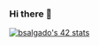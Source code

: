 ### Hi there 👋

<a href="https://github.com/oakoudad/badge42"><img src="https://badge.mediaplus.ma/darkblue/bsalgado?1337Badge=off&UM6P=off" alt="bsalgado's 42 stats" /></a>

<!--
**buser23/buser23** is a ✨ _special_ ✨ repository because its `README.md` (this file) appears on your GitHub profile.

Here are some ideas to get you started:

- 🔭 I’m currently working on ...
- 🌱 I’m currently learning ...
- 👯 I’m looking to collaborate on ...
- 🤔 I’m looking for help with ...
- 💬 Ask me about ...
- 📫 How to reach me: ...
- 😄 Pronouns: ...
- ⚡ Fun fact: ...
-->


